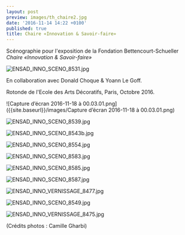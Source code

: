 ```yaml
---
layout: post
preview: images/th_chaire2.jpg
date: '2016-11-14 14:22 +0100'
published: true
title: Chaire «Innovation & Savoir-faire»
---
```

Scénographie pour l'exposition de la Fondation Bettencourt-Schueller _Chaire «Innovation & Savoir-faire»_

![ENSAD_INNO_SCENO_8531.jpg]({{site.baseurl}}/images/ENSAD_INNO_SCENO_8531.jpg)

En collaboration avec Donald Choque & Yoann Le Goff.

Rotonde de l'Ecole des Arts Décoratifs, Paris, Octobre 2016.

![Capture d’écran 2016-11-18 à 00.03.01.png]({{site.baseurl}}/images/Capture d’écran 2016-11-18 à 00.03.01.png)

![ENSAD_INNO_SCENO_8539.jpg]({{site.baseurl}}/images/ENSAD_INNO_SCENO_8539.jpg)

![ENSAD_INNO_SCENO_8543b.jpg]({{site.baseurl}}/images/ENSAD_INNO_SCENO_8543b.jpg)

![ENSAD_INNO_SCENO_8554.jpg]({{site.baseurl}}/images/ENSAD_INNO_SCENO_8554.jpg)

![ENSAD_INNO_SCENO_8583.jpg]({{site.baseurl}}/images/ENSAD_INNO_SCENO_8583.jpg)

![ENSAD_INNO_SCENO_8585.jpg]({{site.baseurl}}/images/ENSAD_INNO_SCENO_8585.jpg)

![ENSAD_INNO_SCENO_8587.jpg]({{site.baseurl}}/images/ENSAD_INNO_SCENO_8587.jpg)

![ENSAD_INNO_VERNISSAGE_8477.jpg]({{site.baseurl}}/images/ENSAD_INNO_VERNISSAGE_8477.jpg)

![ENSAD_INNO_SCENO_8549.jpg]({{site.baseurl}}/images/ENSAD_INNO_SCENO_8549.jpg)

![ENSAD_INNO_VERNISSAGE_8475.jpg]({{site.baseurl}}/images/ENSAD_INNO_VERNISSAGE_8475.jpg)

(Crédits photos : Camille Gharbi)
